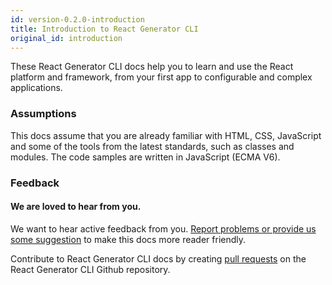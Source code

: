 ```yaml
---
id: version-0.2.0-introduction
title: Introduction to React Generator CLI
original_id: introduction
---
```


These React Generator CLI docs help you to learn and use the React platform and framework, from your first app to configurable and complex applications. 


### Assumptions

This docs assume that you are already familiar with HTML, CSS, JavaScript and some of the tools from the latest standards, such as classes and modules. The code samples are written in JavaScript (ECMA V6).

### Feedback

#### We are loved to hear from you.

We want to hear active feedback from you. [Report problems or provide us some suggestion](https://github.com/itchef/regauge/issues) to make this docs more reader friendly.

Contribute to React Generator CLI docs by creating [pull requests](https://github.com/itchef/regauge/pulls) on the React Generator CLI Github repository.


